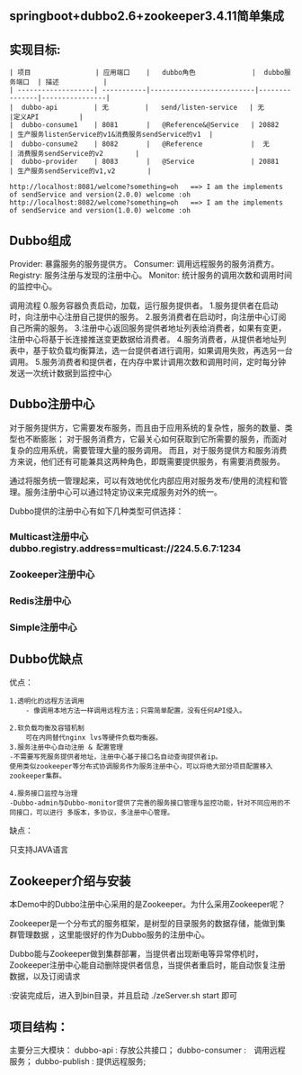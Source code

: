## springboot+dubbo2.6+zookeeper3.4.11简单集成

## 实现目标:

	
	| 项目                | 应用端口    |   dubbo角色              |  dubbo服务端口  | 描述			|
	| -------------------| -----------|--------------------------|---------------|----------------|
	|  dubbo-api         | 无         |   send/listen-service   | 无              |定义API  		|
	|  dubbo-consume1    | 8081       |   @Reference&@Service   | 20882          | 生产服务listenService的v1&消费服务sendService的v1  |
	|  dubbo-consume2    | 8082       |   @Reference            |  无            | 消费服务sendService的v2		|
	|  dubbo-provider    | 8083       |   @Service              | 20881          | 生产服务sendService的v1,v2		|

	http://localhost:8081/welcome?something=oh   ==> I am the implements of sendService and version(2.0.0) welcome :oh
	http://localhost:8082/welcome?something=oh   ==> I am the implements of sendService and version(1.0.0) welcome :oh

## Dubbo组成

Provider: 暴露服务的服务提供方。 
Consumer: 调用远程服务的服务消费方。 
Registry: 服务注册与发现的注册中心。 
Monitor: 统计服务的调用次数和调用时间的监控中心。

调用流程 
0.服务容器负责启动，加载，运行服务提供者。 
1.服务提供者在启动时，向注册中心注册自己提供的服务。 
2.服务消费者在启动时，向注册中心订阅自己所需的服务。 
3.注册中心返回服务提供者地址列表给消费者，如果有变更，注册中心将基于长连接推送变更数据给消费者。 
4.服务消费者，从提供者地址列表中，基于软负载均衡算法，选一台提供者进行调用，如果调用失败，再选另一台调用。 
5.服务消费者和提供者，在内存中累计调用次数和调用时间，定时每分钟发送一次统计数据到监控中心

## Dubbo注册中心
对于服务提供方，它需要发布服务，而且由于应用系统的复杂性，服务的数量、类型也不断膨胀； 
对于服务消费方，它最关心如何获取到它所需要的服务，而面对复杂的应用系统，需要管理大量的服务调用。 
而且，对于服务提供方和服务消费方来说，他们还有可能兼具这两种角色，即既需要提供服务，有需要消费服务。

通过将服务统一管理起来，可以有效地优化内部应用对服务发布/使用的流程和管理。服务注册中心可以通过特定协议来完成服务对外的统一。

Dubbo提供的注册中心有如下几种类型可供选择：

### Multicast注册中心  dubbo.registry.address=multicast://224.5.6.7:1234
### Zookeeper注册中心
### Redis注册中心
### Simple注册中心



## Dubbo优缺点
优点：

	1.透明化的远程方法调用 
		- 像调用本地方法一样调用远程方法；只需简单配置，没有任何API侵入。
		
	2.软负载均衡及容错机制 
		可在内网替代nginx lvs等硬件负载均衡器。
	3.服务注册中心自动注册 & 配置管理 
	-不需要写死服务提供者地址，注册中心基于接口名自动查询提供者ip。 
	使用类似zookeeper等分布式协调服务作为服务注册中心，可以将绝大部分项目配置移入zookeeper集群。
	
	4.服务接口监控与治理 
	-Dubbo-admin与Dubbo-monitor提供了完善的服务接口管理与监控功能，针对不同应用的不同接口，可以进行 多版本，多协议，多注册中心管理。
	
缺点：

只支持JAVA语言



## Zookeeper介绍与安装
本Demo中的Dubbo注册中心采用的是Zookeeper。为什么采用Zookeeper呢？

Zookeeper是一个分布式的服务框架，是树型的目录服务的数据存储，能做到集群管理数据 ，这里能很好的作为Dubbo服务的注册中心。

Dubbo能与Zookeeper做到集群部署，当提供者出现断电等异常停机时，Zookeeper注册中心能自动删除提供者信息，当提供者重启时，能自动恢复注册数据，以及订阅请求


:安装完成后，进入到bin目录，并且启动 ./zeServer.sh start 即可


##  项目结构：
 
主要分三大模块： 
dubbo-api : 存放公共接口； 
dubbo-consumer :　调用远程服务； 
dubbo-publish : 提供远程服务;

	